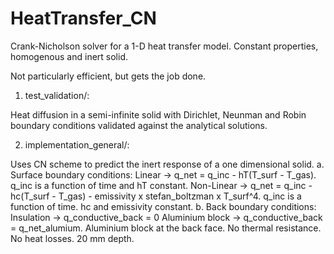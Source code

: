 # HeatTransfer_CN
Crank-Nicholson solver for a 1-D heat transfer model.
Constant properties, homogenous and inert solid.

Not particularly efficient, but gets the job done.

1. test_validation/:

Heat diffusion in a semi-infinite solid with Dirichlet, Neunman and Robin boundary conditions validated against the analytical solutions.

2. implementation_general/:

Uses CN scheme to predict the inert response of a one dimensional solid.
a. Surface boundary conditions:
	Linear -> q_net = q_inc - hT(T_surf - T_gas). q_inc is a function of time and hT constant.
	Non-Linear -> q_net = q_inc - hc(T_surf - T_gas) - emissivity x stefan_boltzman x T_surf^4. q_inc is a function of time. hc and emissivity constant.
b. Back boundary conditions: 
	Insulation -> q_conductive_back = 0
	Aluminium block -> q_conductive_back = q_net_alumium. Aluminium block at the back face. No thermal resistance. No heat losses. 20 mm depth.



